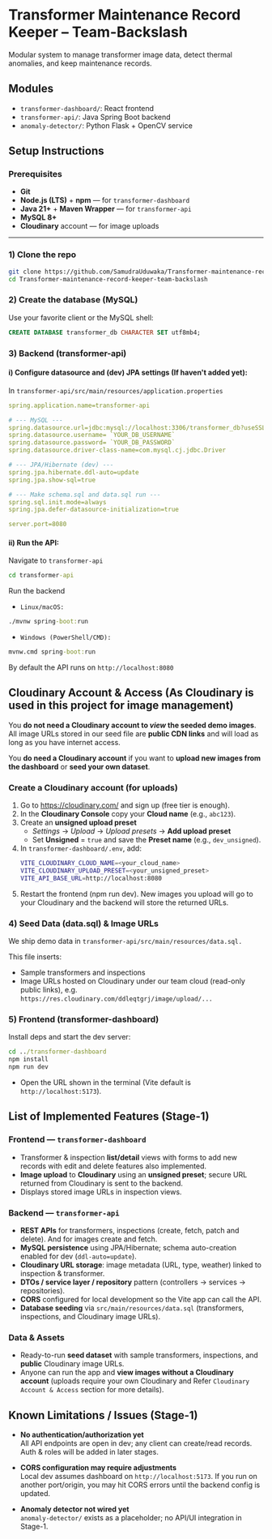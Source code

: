# Transformer Maintenance Record Keeper – Team-Backslash

Modular system to manage transformer image data, detect thermal anomalies, and keep maintenance records.

## Modules
- `transformer-dashboard/`: React frontend
- `transformer-api/`: Java Spring Boot backend
- `anomaly-detector/`: Python Flask + OpenCV service

## Setup Instructions

### Prerequisites
- **Git**
- **Node.js (LTS)** + **npm** — for `transformer-dashboard`
- **Java 21+** + **Maven Wrapper** — for `transformer-api`
- **MySQL 8+**
- **Cloudinary** account — for image uploads

---

### 1) Clone the repo
```bash
git clone https://github.com/SamudraUduwaka/Transformer-maintenance-record-keeper-team-backslash.git
cd Transformer-maintenance-record-keeper-team-backslash
```

### 2) Create the database (MySQL)

Use your favorite client or the MySQL shell:
```sql
CREATE DATABASE transformer_db CHARACTER SET utf8mb4;
```

### 3) Backend (transformer-api)

#### i) Configure datasource and (dev) JPA settings (If haven't added yet):

In `transformer-api/src/main/resources/application.properties`

```yaml
spring.application.name=transformer-api

# --- MySQL ---
spring.datasource.url=jdbc:mysql://localhost:3306/transformer_db?useSSL=false&allowPublicKeyRetrieval=true&serverTimezone=UTC
spring.datasource.username= `YOUR_DB_USERNAME`
spring.datasource.password= `YOUR_DB_PASSWORD`
spring.datasource.driver-class-name=com.mysql.cj.jdbc.Driver

# --- JPA/Hibernate (dev) ---
spring.jpa.hibernate.ddl-auto=update
spring.jpa.show-sql=true

# --- Make schema.sql and data.sql run ---
spring.sql.init.mode=always
spring.jpa.defer-datasource-initialization=true

server.port=8080
```

#### ii) Run the API:

Navigate to `transformer-api`
```cmd
cd transformer-api
```

Run the backend

- `Linux/macOS:`
```cmd
./mvnw spring-boot:run
```
- `Windows (PowerShell/CMD):`
```cmd
mvnw.cmd spring-boot:run
```

By default the API runs on `http://localhost:8080`


## Cloudinary Account & Access (As Cloudinary is used in this project for image management)

You **do not need a Cloudinary account to *view* the seeded demo images**.  
All image URLs stored in our seed file are **public CDN links** and will load as long as you have internet access.

You **do need a Cloudinary account** if you want to **upload new images from the dashboard** or **seed your own dataset**.

### Create a Cloudinary account (for uploads)
1. Go to https://cloudinary.com/ and sign up (free tier is enough).
2. In the **Cloudinary Console** copy your **Cloud name** (e.g., `abc123`).
3. Create an **unsigned upload preset**  
   - *Settings* → *Upload* → *Upload presets* → **Add upload preset**  
   - Set **Unsigned** = `true` and save the **Preset name** (e.g., `dev_unsigned`).
4. In `transformer-dashboard/.env`, add:
   ```bash
   VITE_CLOUDINARY_CLOUD_NAME=<your_cloud_name>
   VITE_CLOUDINARY_UPLOAD_PRESET=<your_unsigned_preset>
   VITE_API_BASE_URL=http://localhost:8080
5. Restart the frontend (npm run dev). New images you upload will go to your Cloudinary and the backend will store the returned URLs.


### 4) Seed Data (data.sql) & Image URLs

We ship demo data in `transformer-api/src/main/resources/data.sql.`

This file inserts:
- Sample transformers and inspections
- Image URLs hosted on Cloudinary under our team cloud (read-only public links), e.g. `https://res.cloudinary.com/ddleqtgrj/image/upload/...`


### 5) Frontend (transformer-dashboard)

Install deps and start the dev server:
```cmd
cd ../transformer-dashboard
npm install
npm run dev
```

- Open the URL shown in the terminal (Vite default is `http://localhost:5173`).



## List of Implemented Features (Stage-1)

### Frontend — `transformer-dashboard`
- Transformer & inspection **list/detail** views with forms to add new records with edit and delete features also implemented.
- **Image upload** to **Cloudinary** using an **unsigned preset**; secure URL returned from Cloudinary is sent to the backend.
- Displays stored image URLs in inspection views.

### Backend — `transformer-api`
- **REST APIs** for transformers, inspections (create, fetch, patch and delete). And for images create and fetch.
- **MySQL persistence** using JPA/Hibernate; schema auto-creation enabled for dev (`ddl-auto=update`).
- **Cloudinary URL storage**: image metadata (URL, type, weather) linked to inspection & transformer.
- **DTOs / service layer / repository** pattern (controllers → services → repositories).
- **CORS** configured for local development so the Vite app can call the API.
- **Database seeding** via `src/main/resources/data.sql` (transformers, inspections, and Cloudinary image URLs).

### Data & Assets
- Ready-to-run **seed dataset** with sample transformers, inspections, and **public** Cloudinary image URLs.
- Anyone can run the app and **view images without a Cloudinary account** (uploads require your own Cloudinary and Refer `Cloudinary Account & Access` section for more details).


## Known Limitations / Issues (Stage-1)

- **No authentication/authorization yet**  
  All API endpoints are open in dev; any client can create/read records. Auth & roles will be added in later stages.

- **CORS configuration may require adjustments**  
  Local dev assumes dashboard on `http://localhost:5173`. If you run on another port/origin, you may hit CORS errors until the backend config is updated.

- **Anomaly detector not wired yet**  
  `anomaly-detector/` exists as a placeholder; no API/UI integration in Stage-1.
